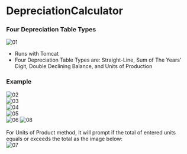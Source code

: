 # DepreciationCalculator
### Four Depreciation Table Types
![01](https://user-images.githubusercontent.com/51871643/71467157-f3a98080-278f-11ea-94f3-eca84894250a.PNG)
* Runs with Tomcat
* Four Depreciation Table Types are: Straight-Line, Sum of The Years' Digit, Double Declining Balance, and Units of Production

### Example
![02](https://user-images.githubusercontent.com/51871643/71467158-f3a98080-278f-11ea-8ecf-c484257e74f7.PNG)
</br>
![03](https://user-images.githubusercontent.com/51871643/71467159-f3a98080-278f-11ea-8e8e-028a8e38e12a.PNG)
</br>
![04](https://user-images.githubusercontent.com/51871643/71467160-f3a98080-278f-11ea-9054-2b072b2518ef.PNG)
</br>
![05](https://user-images.githubusercontent.com/51871643/71467161-f3a98080-278f-11ea-9fb4-7bd0d23baded.PNG)
</br>
![06](https://user-images.githubusercontent.com/51871643/71467299-67e42400-2790-11ea-912d-0f78b54ff3c4.PNG)
![08](https://user-images.githubusercontent.com/51871643/71467165-f4421700-278f-11ea-8c4e-433d5b398156.PNG)\
</br>
For Units of Product method, It will prompt if the total of entered units equals or exceeds the total as the image below:\
![07](https://user-images.githubusercontent.com/51871643/71467325-80ecd500-2790-11ea-93a8-e81c3f28c5f0.PNG)
